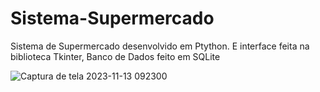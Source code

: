 # Sistema-Supermercado
Sistema de Supermercado desenvolvido em Ptython. E interface feita na biblioteca Tkinter, Banco de Dados feito em SQLite

![Captura de tela 2023-11-13 092300](https://github.com/JerseyIWNL/Sistema-Supermercado/assets/95497356/4ed2e293-2cfe-4aea-8bf7-06196b192b6d)
